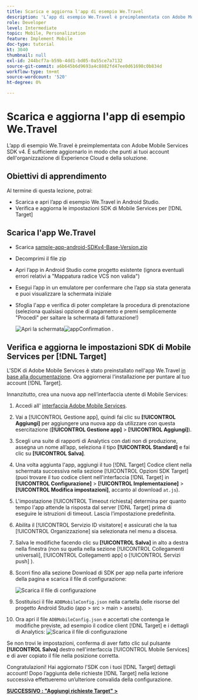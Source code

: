 ```yaml
---
title: Scarica e aggiorna l'app di esempio We.Travel
description: 'L’app di esempio We.Travel è preimplementata con Adobe Mobile Services SDK v4. È sufficiente aggiornarlo in modo che punti ai tuoi account dell''organizzazione Experience Cloud e della soluzione.   '
role: Developer
level: Intermediate
topic: Mobile, Personalization
feature: Implement Mobile
doc-type: tutorial
kt: 3040
thumbnail: null
exl-id: 244bcf7a-b59b-4dd1-bd05-0a55ce7a7132
source-git-commit: a6b645b6d9693a4c8882fd47ee0d61698c0b834d
workflow-type: tm+mt
source-wordcount: '520'
ht-degree: 0%

---
```


# Scarica e aggiorna l&#39;app di esempio We.Travel

L’app di esempio We.Travel è preimplementata con Adobe Mobile Services SDK v4. È sufficiente aggiornarlo in modo che punti ai tuoi account dell&#39;organizzazione di Experience Cloud e della soluzione.

## Obiettivi di apprendimento

Al termine di questa lezione, potrai:

* Scarica e apri l’app di esempio We.Travel in Android Studio.
* Verifica e aggiorna le impostazioni SDK di Mobile Services per [!DNL Target]

## Scarica l&#39;app We.Travel

* Scarica [sample-app-android-SDKv4-Base-Version.zip](assets/sample-app-android-SDKv4-Base-Version.zip)
* Decomprimi il file zip
* Apri l’app in Android Studio come progetto esistente (ignora eventuali errori relativi a &quot;Mappatura radice VCS non valida&quot;)
* Esegui l’app in un emulatore per confermare che l’app sia stata generata e puoi visualizzare la schermata iniziale
* Sfoglia l&#39;app e verifica di poter completare la procedura di prenotazione (seleziona qualsiasi opzione di pagamento e premi semplicemente &quot;Procedi&quot; per saltare la schermata di fatturazione!)

   ![Apri la schermata ](assets/wetravel_homeScreen.png)![appConfirmation .](assets/wetravel_confirmationScreen.png)

## Verifica e aggiorna le impostazioni SDK di Mobile Services per [!DNL Target]

L&#39;SDK di Adobe Mobile Services è stato preinstallato nell&#39;app We.Travel [in base alla documentazione](https://experienceleague.adobe.com/docs/mobile-services/android/getting-started-android/requirements.html?lang=en). Ora aggiornerai l’installazione per puntare al tuo account [!DNL Target].

Innanzitutto, crea una nuova app nell’interfaccia utente di Mobile Services:

1. Accedi all&#39; [interfaccia Adobe Mobile Services](https://mobilemarketing.adobe.com).
1. Vai a [!UICONTROL Gestione app], quindi fai clic su **[!UICONTROL Aggiungi]** per aggiungere una nuova app da utilizzare con questa esercitazione (**[!UICONTROL Gestione app]** > **[!UICONTROL Aggiungi]**).
1. Scegli una suite di rapporti di Analytics con dati non di produzione, assegna un nome all’app, seleziona il tipo **[!UICONTROL Standard]** e fai clic su **[!UICONTROL Salva]**.
1. Una volta aggiunta l&#39;app, aggiungi il tuo [!DNL Target] Codice client nella schermata successiva nella sezione [!UICONTROL Opzioni SDK Target] (puoi trovare il tuo codice client nell&#39;interfaccia [!DNL Target] in **[!UICONTROL Configurazione]** > **[!UICONTROL Implementazione]** > **[!UICONTROL Modifica impostazioni]**, accanto al download `at.js`).
1. L&#39;impostazione [!UICONTROL Timeout richiesta] determina per quanto tempo l&#39;app attende la risposta dal server [!DNL Target] prima di eseguire le istruzioni di timeout. Lascia l’impostazione predefinita.
1. Abilita il [!UICONTROL Servizio ID visitatore] e assicurati che la tua [!UICONTROL Organizzazione] sia selezionata nel menu a discesa.
1. Salva le modifiche facendo clic su **[!UICONTROL Salva]** in alto a destra nella finestra (non su quella nella sezione [!UICONTROL Collegamenti universali], [!UICONTROL Collegamenti app] o [!UICONTROL Servizi push] ).
1. Scorri fino alla sezione Download di SDK per app nella parte inferiore della pagina e scarica il file di configurazione:

   ![Scarica il file di configurazione](assets/config_file.jpg)

1. Sostituisci il file `ADBMobileConfig.json` nella cartella delle risorse del progetto Android Studio (app > src > main > assets).

1. Ora apri il file `ADBMobileConfig.json` e accertati che contenga le modifiche previste, ad esempio il codice client [!DNL Target] e i dettagli di Analytics:
   ![Scarica il file di configurazione](assets/client_code.jpg)

Se non trovi le impostazioni, conferma di aver fatto clic sul pulsante **[!UICONTROL Salva]** destro nell&#39;interfaccia [!UICONTROL Mobile Services] e di aver copiato il file nella posizione corretta.

Congratulazioni! Hai aggiornato l&#39;SDK con i tuoi [!DNL Target] dettagli account! Dopo l’aggiunta delle richieste [!DNL Target] nella lezione successiva effettueremo un’ulteriore convalida della configurazione.

**[SUCCESSIVO : &quot;Aggiungi richieste Target&quot; >](add-requests.md)**
